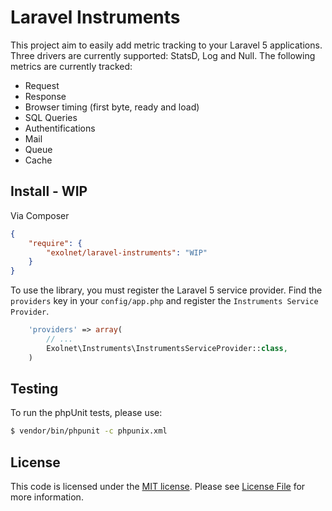 # Laravel Instruments

This project aim to easily add metric tracking to your Laravel 5 applications. Three drivers are currently supported: StatsD, Log and Null. The following metrics are currently tracked:

* Request
* Response
* Browser timing (first byte, ready and load)
* SQL Queries
* Authentifications
* Mail
* Queue
* Cache

## Install - WIP

Via Composer

```json
{
    "require": {
        "exolnet/laravel-instruments": "WIP"
    }
}
```

To use the library, you must register the Laravel 5 service provider. Find the `providers` key in your `config/app.php` and register the `Instruments Service Provider`.

```php
    'providers' => array(
        // ...
        Exolnet\Instruments\InstrumentsServiceProvider::class,
    )
```

## Testing

To run the phpUnit tests, please use:

``` bash
$ vendor/bin/phpunit -c phpunix.xml
```

## License

This code is licensed under the  [MIT license](http://choosealicense.com/licenses/mit/). Please see [License File](/LICENSE) for more information.
